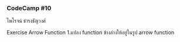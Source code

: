 ### CodeCamp #10
ไพโรจน์ ธำรงธัญวงศ์


Exercise Arrow Function
1.แปลง function ข้างล่างให้อยู่ในรูป arrow function